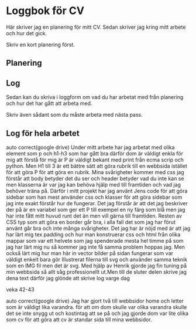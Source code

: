 # Loggbok för CV

Här skriver jag en planering för mitt CV.
Sedan skriver jag kring mitt arbete och hur det gick.

Skriv en kort planering först.

## Planering

## Log

Sedan kan du skriva i loggform om vad du har arbetat med från planering och hur det har gått att arbeta med.

Skriv även sådant som du måste arbeta med nästa pass.


## Log för hela arbetet 


auto correct(google drive)
Under mitt arbete har jag arbetat med olika element som p och h1-h3 som har gått bra därför dom är väldigt enkla för mig att förstå för mig är P är väldigt bekant med print från ecma scrip och python. Men H1 till 3 är ett bättre sätt att göra rubrik till en webbsida istället för att göra P för att göra en rubrik. Mina svårigheter kommer med css jag förstår att body betyder det du ser och header betyder vad du inte kan se men klasserna är var jag kan behöva hjälp med till framtiden och vad jag behöver träna på. Därför i mitt projekt har jag använt Jens code för att göra sidebar som han mest använder css och klasser för att göra sidebar som jag inte exakt förstår hur de fungerar. Det jag förstår är att det jag beskriver der på är en variabel som ger ett P till exempel en ny färg som blå men jag har inte fått mitt huvud runt det än men vill gärna till framtiden. Resten av CSS typ som att göra en border går bra, i alla fall det som jag har förut använt går bra och inte många svårigheter. Det jag har är nöjd med är att jag har lärt mig tex padding och hur man konstruerar css och html från olika mappar som var ett helvete som jag spenderade mesta hel timme på som jag har lärt mig nu så kommer jag inte få samma problem hoppas jag. Men också lärt mig hur man här in vector bilder på sidan fungerar som var väldigt enkelt bara gör Illustrerat filerna till svg och använder samma teknik som en IMG fil men det är svg. Med hjälp av Henrik gjorde jag fin tuning på min webbsida så allt såg professionellt ut.Men till de sluter delen skrive jag dena text därför jag glönde att skrive log varge dag


veka 42-43

auto correct(google drive)
Jag har gjort två till webbsidor home och letter som är väldigt lika varandra. för att om dom skulle var olika varandra skulle det se inte snygg ut och kostintag att se på och jag gjorde dom var lite olika som cv för att göra att cv är standar sida till mina webbsidor.
